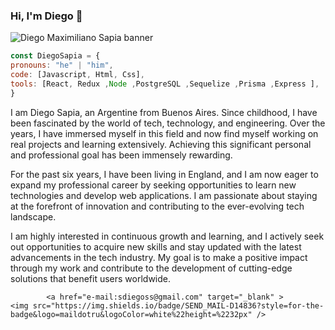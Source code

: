 ### Hi, I'm Diego 👋

![Diego Maximiliano Sapia banner](https://github.com/Diegosapia/Diegosapia/assets/81770023/acf80996-e09b-454c-9dcf-972af22cc615)

```js
const DiegoSapia = {
pronouns: "he" | "him",
code: [Javascript, Html, Css],
tools: [React, Redux ,Node ,PostgreSQL ,Sequelize ,Prisma ,Express ],
}
```
I am Diego Sapia, an Argentine from Buenos Aires. Since childhood, I have been fascinated by the world of tech, technology, and engineering. Over the years, I have immersed myself in this field and now find myself working on real projects and learning extensively. Achieving this significant personal and professional goal has been immensely rewarding.

For the past six years, I have been living in England, and I am now eager to expand my professional career by seeking opportunities to learn new technologies and develop web applications. I am passionate about staying at the forefront of innovation and contributing to the ever-evolving tech landscape.

I am highly interested in continuous growth and learning, and I actively seek out opportunities to acquire new skills and stay updated with the latest advancements in the tech industry. My goal is to make a positive impact through my work and contribute to the development of cutting-edge solutions that benefit users worldwide.

            <a href="e-mail:sdiegoss@gmail.com" target="_blank" >
    <img src="https://img.shields.io/badge/SEND_MAIL-D14836?style=for-the-badge&logo=maildotru&logoColor=white%22height=%2232px" />


<!--
**Diegosapia/Diegosapia** is a ✨ _special_ ✨ repository because its `README.md` (this file) appears on your GitHub profile.


